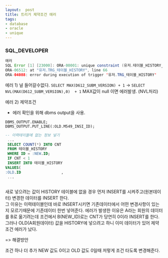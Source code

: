 ```yaml
---
layout:  post
title: 트리거 제약조건 에러
tags:
- database
- oracle
- unique
---
```


### SQL_DEVELOPER

``` JAVA
에러
SQL Error [1] [23000]: ORA-00001: unique constraint (유저.테이블_HISTORY_PK) violated
ORA-06512: at "유저.TRG_테이블_HISTORY", line 66
ORA-04088: error during execution of trigger '유저.TRG_테이블_HISTORY'
```

에러 1) 널 들어갈수없다.
`SELECT MAX(D612_SUBM_VERSION) + 1`
->
`SELECT NVL(MAX(D612_SUBM_VERSION),0)  + 1`
MAX값이 null 이면 에러발생. (NVL처리)

에러 2) 제약조건

- 에러 확인을 위해 dbms output을 사용.
```
DBMS_OUTPUT.ENABLE;
DBMS_OUTPUT.PUT_LINE(:OLD.M549_INSI_ID);
```

```sql
-- 이력테이블에 없는 정보 넣기
 ...
 SELECT COUNT(*) INTO CNT
 FROM 테이블_HISTORY
 WHERE ID = :NEW.ID;
 IF CNT < 1
 INSERT INTO 테이블_HISTORY
VALUES(
:OLD.ID                  ,
 ...
 
```

새로 넣으려는 값이 HISTORY 테이블에 없을 경우 먼저 INSERT를 시켜주고(원본데이터) 변경한 데이터를 INSERT 한다.  
그 이유는 이력테이블인데 바로 INSERT시키면 기존데이터에서 어떤 변경사항이 있는지 모르기때문에 기존데이터 한번 넣어준다.
에러가 발생한 이유은 A라는 회원의 데이터를 B로 옮기려는데 조건에서 B(NEW_ID)로는 CNT가 당연히 0이라 INSERT를 한다.
그러나 OLD(A회원데이터) 값을 HISTORY에 넣으려고 하니 이미 데이터가 있어 제약조건 에러가 났다.

=> 해결방안

조건 하나 더 추가 NEW 값도 0이고 OLD 값도 0일때 저렇게 조건 타도록 변경해준다.



